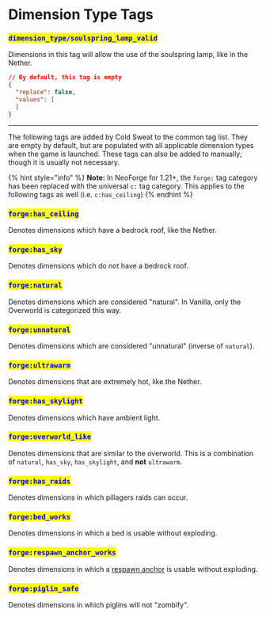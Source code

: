 # Dimension Type Tags

### <mark style="color:blue;">`dimension_type/soulspring_lamp_valid`</mark>

Dimensions in this tag will allow the use of the soulspring lamp, like in the Nether.

```json
// By default, this tag is empty
{
  "replace": false,
  "values": [
  ]
}
```

***

The following tags are added by Cold Sweat to the common tag list. They are empty by default, but are populated with all applicable dimension types when the game is launched. These tags can also be added to manually; though it is usually not necessary.

{% hint style="info" %}
**Note:** In NeoForge for 1.21+, the `forge:` tag category has been replaced with the universal `c:` tag category. This applies to the following tags as well (i.e. `c:has_ceiling`)
{% endhint %}

### <mark style="color:blue;">`forge:has_ceiling`</mark>

Denotes dimensions which have a bedrock roof, like the Nether.

### <mark style="color:blue;">`forge:has_sky`</mark>

Denotes dimensions which do not have a bedrock roof.

### <mark style="color:blue;">`forge:natural`</mark>

Denotes dimensions which are considered "natural". In Vanilla, only the Overworld is categorized this way.

### <mark style="color:blue;">`forge:unnatural`</mark>

Denotes dimensions which are considered "unnatural" (inverse of `natural`).

### <mark style="color:blue;">`forge:ultrawarm`</mark>

Denotes dimensions that are extremely hot, like the Nether.

### <mark style="color:blue;">`forge:has_skylight`</mark>

Denotes dimensions  which have ambient light.&#x20;

### <mark style="color:blue;">`forge:overworld_like`</mark>

Denotes dimensions that are similar to the overworld. This is a combination of `natural`, `has_sky`, `has_skylight`, and **not** `ultrawarm`.

### <mark style="color:blue;">`forge:has_raids`</mark>

Denotes dimensions in which pillagers raids can occur.

### <mark style="color:blue;">`forge:bed_works`</mark>

Denotes dimensions in which a bed is usable without exploding.

### <mark style="color:blue;">`forge:respawn_anchor_works`</mark>

Denotes dimensions in which a [respawn anchor](https://minecraft.wiki/w/Respawn_Anchor) is usable without exploding.

### <mark style="color:blue;">`forge:piglin_safe`</mark>

Denotes dimensions in which piglins will not "zombify".

